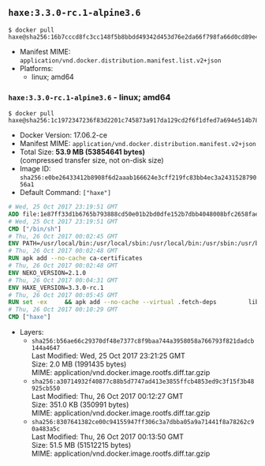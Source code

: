 ## `haxe:3.3.0-rc.1-alpine3.6`

```console
$ docker pull haxe@sha256:16b7cccd8fc3cc148f5b8bbdd49342d453d76e2da66f798fa66d0cd89e49ad31
```

-	Manifest MIME: `application/vnd.docker.distribution.manifest.list.v2+json`
-	Platforms:
	-	linux; amd64

### `haxe:3.3.0-rc.1-alpine3.6` - linux; amd64

```console
$ docker pull haxe@sha256:1c1972347236f83d2201c745873a917da129cd2f6f1dfed7a694e514b783371e
```

-	Docker Version: 17.06.2-ce
-	Manifest MIME: `application/vnd.docker.distribution.manifest.v2+json`
-	Total Size: **53.9 MB (53854641 bytes)**  
	(compressed transfer size, not on-disk size)
-	Image ID: `sha256:e0be26433412b8908f6d2aaab166624e3cff219fc83bb4ec3a243152879056a1`
-	Default Command: `["haxe"]`

```dockerfile
# Wed, 25 Oct 2017 23:19:51 GMT
ADD file:1e87ff33d1b6765b793888cd50e01b2bd0dfe152b7dbb4048008bfc2658faea7 in / 
# Wed, 25 Oct 2017 23:19:51 GMT
CMD ["/bin/sh"]
# Thu, 26 Oct 2017 00:02:45 GMT
ENV PATH=/usr/local/bin:/usr/local/sbin:/usr/local/bin:/usr/sbin:/usr/bin:/sbin:/bin
# Thu, 26 Oct 2017 00:02:48 GMT
RUN apk add --no-cache ca-certificates
# Thu, 26 Oct 2017 00:02:48 GMT
ENV NEKO_VERSION=2.1.0
# Thu, 26 Oct 2017 00:04:31 GMT
ENV HAXE_VERSION=3.3.0-rc.1
# Thu, 26 Oct 2017 00:05:45 GMT
RUN set -ex 	&& apk add --no-cache --virtual .fetch-deps 		libressl 		tar 		git 		&& wget -O neko.tar.gz "http://nekovm.org/media/neko-2.1.0-src.tar.gz" 	&& echo "0c93d5fe96240510e2d1975ae0caa9dd8eadf70d916a868684f66a099a4acf96 *neko.tar.gz" | sha256sum -c - 	&& mkdir -p /usr/src/neko 	&& tar -xC /usr/src/neko --strip-components=1 -f neko.tar.gz 	&& rm neko.tar.gz 	&& wget -O /usr/src/neko/xlocale.patch "https://raw.githubusercontent.com/alpinelinux/aports/v3.6.2/testing/neko/compilation-fixes.patch" 	&& echo "d13fe905a0425d1ce0ec126aa3abc1940944572b92b72ec22d1e670623863949  /usr/src/neko/xlocale.patch" | sha256sum -c - 	&& apk add --no-cache --virtual .build-deps 		apache2-dev 		cmake 		gc-dev 		gcc 		gtk+2.0-dev 		libc-dev 		linux-headers 		mariadb-dev 		mbedtls-dev 		ninja 		sqlite-dev 		patch 	&& cd /usr/src/neko 	&& patch -p 1 < xlocale.patch 	&& cmake -GNinja -DRELOCATABLE=OFF -DRUN_LDCONFIG=OFF . 	&& ninja 	&& ninja install 		&& git clone --recursive --depth 1 --branch 3.3.0-rc1 "https://github.com/HaxeFoundation/haxe.git" /usr/src/haxe 	&& apk add --no-cache --virtual .build-deps 		camlp4 		ocaml 		pcre-dev 		zlib-dev 		make 	&& cd /usr/src/haxe 	&& make OCAMLOPT=ocamlopt.opt 	&& make install INSTALL_DIR=/usr/local 		&& runDeps="$( 		scanelf --needed --nobanner --recursive /usr/local 			| awk '{ gsub(/,/, "\nso:", $2); print "so:" $2 }' 			| sort -u 			| xargs -r apk info --installed 			| sort -u 	)" 	&& apk add --virtual .python-rundeps $runDeps 	&& apk del .build-deps 	&& apk del .fetch-deps 		&& cd / && haxelib setup /usr/local/lib/haxe/lib
# Thu, 26 Oct 2017 00:10:29 GMT
CMD ["haxe"]
```

-	Layers:
	-	`sha256:b56ae66c29370df48e7377c8f9baa744a3958058a766793f821dadcb144a4647`  
		Last Modified: Wed, 25 Oct 2017 23:21:25 GMT  
		Size: 2.0 MB (1991435 bytes)  
		MIME: application/vnd.docker.image.rootfs.diff.tar.gzip
	-	`sha256:a30714932f40877c88b5d7747ad413e3855ffcb4853ed9c3f15f3b48925cb550`  
		Last Modified: Thu, 26 Oct 2017 00:12:27 GMT  
		Size: 351.0 KB (350991 bytes)  
		MIME: application/vnd.docker.image.rootfs.diff.tar.gzip
	-	`sha256:8307641382ce00c94155947ff306c3a7dbba05a9a71441f8a78262c90a483a5c`  
		Last Modified: Thu, 26 Oct 2017 00:13:50 GMT  
		Size: 51.5 MB (51512215 bytes)  
		MIME: application/vnd.docker.image.rootfs.diff.tar.gzip
